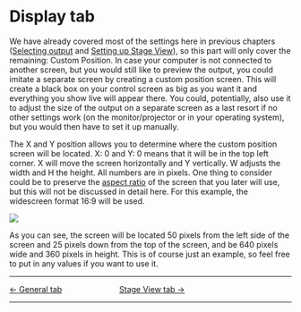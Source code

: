 # Display tab

We have already covered most of the settings here in previous chapters
([Selecting output](Setting_up_a_projector#selecting-output "Setting up a projector")
and [Setting up Stage
View](Stage_View#setting-up-stage-view "Stage View")), so this part will
only cover the remaining: Custom Position. In case your computer is not
connected to another screen, but you would still like to preview the
output, you could imitate a separate screen by creating a custom
position screen. This will create a black box on your control screen as
big as you want it and everything you show live will appear there. You
could, potentially, also use it to adjust the size of the output on a
separate screen as a last resort if no other settings work (on the
monitor/projector or in your operating system), but you would then have
to set it up manually.

The X and Y position allows you to determine where the custom position
screen will be located. X: 0 and Y: 0 means that it will be in the top
left corner. X will move the screen horizontally and Y vertically. W
adjusts the width and H the height. All numbers are in pixels. One thing
to consider could be to preserve the [aspect
ratio](http://en.wikipedia.org/wiki/Aspect_ratio_%28image%29) of the
screen that you later will use, but this will not be discussed in detail
here. For this example, the widescreen format 16:9 will be used.

![](Quelea_manual-e-076.jpg)

As you can see, the screen will be located 50 pixels from the left side
of the screen and 25 pixels down from the top of the screen, and be 640
pixels wide and 360 pixels in height. This is of course just an example,
so feel free to put in any values if you want to use it.

-----



[← General tab](General_tab "General tab") &nbsp;&nbsp;&nbsp;&nbsp;&nbsp;&nbsp;&nbsp;&nbsp;&nbsp;&nbsp;&nbsp;&nbsp;&nbsp;&nbsp;&nbsp;&nbsp;&nbsp;&nbsp;&nbsp;&nbsp;&nbsp;&nbsp;&nbsp;&nbsp;
[Stage View tab →](Stage_View_tab "Stage View tab")

---
